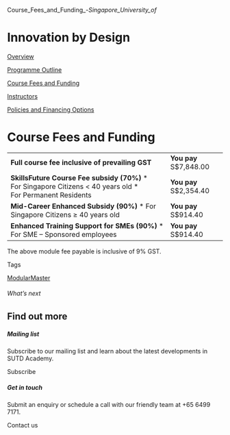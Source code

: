 Course_Fees_and_Funding_-_Singapore_University_of_



Innovation by Design
====================

[Overview](/course/innovation-by-design/#tabs)

[Programme Outline](/course/innovation-by-design/programme-outline/#tabs)

[Course Fees and Funding](/course/innovation-by-design/course-fees-and-funding/#tabs)

[Instructors](/course/innovation-by-design/instructors/#tabs)

[Policies and Financing Options](/course/innovation-by-design/policies-and-financing-options/#tabs)

Course Fees and Funding
=======================

|  |  |
| --- | --- |
| **Full course fee inclusive of prevailing GST** | **You pay**  S$7,848.00 |
| **SkillsFuture Course Fee subsidy (70%)**  * For Singapore Citizens < 40 years old * For Permanent Residents | **You pay**  S$2,354.40 |
| **Mid-Career Enhanced Subsidy (90%)**  * For Singapore Citizens ≥ 40 years old | **You pay**  S$914.40 |
| **Enhanced Training Support for SMEs (90%)**  * For SME – Sponsored employees | **You pay**  S$914.40 |

The above module fee payable is inclusive of 9% GST.

Tags

[ModularMaster](/admissions/academy/courses-and-modules/?academy-type-course=792)

###### What’s next

Find out more
-------------

##### Mailing list

Subscribe to our mailing list and learn about the latest developments in SUTD Academy.

Subscribe

##### Get in touch

Submit an enquiry or schedule a call with our friendly team at +65 6499 7171.

Contact us


